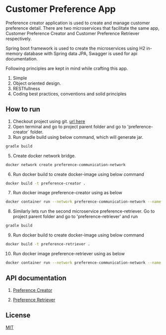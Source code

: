 # Customer Preference App

Preference creator application is used to create and manage customer preference detail.
There are two microservices that facilitate the same app, Customer Preference Creator and Customer Preference Retriever respectively.

Spring boot framework is used to create the microservices using H2 in-memory database with  Spring data JPA, Swagger is used for api documentation.

Following principles are kept in mind while crafting this app.

1.  Simple
2.	Object oriented design.
3.	RESTfullness 
4.	Coding best practices, conventions and solid principles

## How to run

1) Checkout project using git. [url here](https://github.com/subinkoovery/TG-Coding-Test.git)
2) Open terminal and go to project parent folder and go to 'preference-creator` folder.
3) Run gradle build using below command, which will generate jar.


```bash
gradle build
```

5) Create docker network bridge.

```bash
docker network create preference-communication-network
```

6) Run docker build to create docker-image using below command

```bash
docker build -t preference-creator .
```

7) Run docker image preference-creator using as below

```bash
docker container run --network preference-communication-network --name preference-creator -p 7000:7000 preference-creator
```
8)  Similarly lets run the second microservice preference-retriever. Go to project parent folder and go to 'preference-retriever' and run

```bash
gradle build
```


9)  Run docker build to create docker-image using below command

```bash
docker build -t preference-retriever .
```

10) Run docker image preference-retriever using as below

```bash
docker container run --network preference-communication-network --name preference-retriever -p 7001:7001 preference-retriever
```

## API documentation
1) [Preference Creator](http://localhost:7000/swagger-ui/)

1) [Preference Retriever](http://localhost:7001/swagger-ui/)



## License
[MIT](https://choosealicense.com/licenses/mit/)